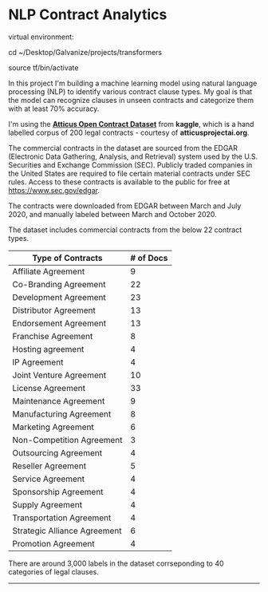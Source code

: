 # NLP Contract Analytics
virtual environment: 

cd ~/Desktop/Galvanize/projects/transformers

source tf/bin/activate



In this project I'm building a machine learning model using natural language processing (NLP) to identify various contract clause types. My goal is that the model can recognize clauses in unseen contracts and categorize them with at least 70% accuracy.



I'm using the [**Atticus Open Contract Dataset**](https://www.kaggle.com/konradb/atticus-open-contract-dataset-aok-beta) from **kaggle**, which is a hand labelled corpus of 200 legal contracts - courtesy of **atticusprojectai.org**. 

The commercial contracts in the dataset are  sourced from the EDGAR (Electronic Data Gathering, Analysis, and Retrieval) system used by the U.S. Securities and Exchange Commission (SEC). Publicly traded companies in the United States are required to file certain material contracts under SEC rules. Access to these contracts is available to the public for free at https://www.sec.gov/edgar.

The contracts were downloaded from EDGAR between March and July 2020, and manually labeled between March and October 2020.

[^1]: source: Datasheet for Atticus Open Contract Dataset (AOK) (beta).pdf



The dataset includes commercial contracts from the below 22 contract types.

| Type of Contracts            | # of Docs |
| ---------------------------- | --------- |
| Affiliate Agreement          | 9         |
| Co-Branding Agreement        | 22        |
| Development Agreement        | 23        |
| Distributor Agreement        | 13        |
| Endorsement Agreement        | 13        |
| Franchise Agreement          | 8         |
| Hosting agreement            | 4         |
| IP Agreement                 | 4         |
| Joint Venture Agreement      | 10        |
| License Agreement            | 33        |
| Maintenance Agreement        | 9         |
| Manufacturing Agreement      | 8         |
| Marketing Agreement          | 6         |
| Non-Competition Agreement    | 3         |
| Outsourcing Agreement        | 4         |
| Reseller Agreement           | 5         |
| Service Agreement            | 4         |
| Sponsorship Agreement        | 4         |
| Supply Agreement             | 4         |
| Transportation Agreement     | 4         |
| Strategic Alliance Agreement | 6         |
| Promotion Agreement          | 4         |



There are around 3,000 labels in the dataset corrseponding to 40 categories of legal clauses.















------
